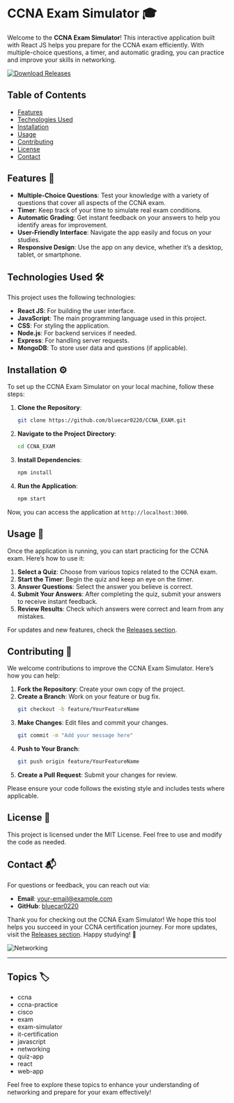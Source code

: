 # CCNA Exam Simulator 🎓

Welcome to the **CCNA Exam Simulator**! This interactive application built with React JS helps you prepare for the CCNA exam efficiently. With multiple-choice questions, a timer, and automatic grading, you can practice and improve your skills in networking.

[![Download Releases](https://img.shields.io/badge/Download%20Releases-Click%20Here-blue)](https://github.com/bluecar0220/CCNA_EXAM/releases)

## Table of Contents

- [Features](#features)
- [Technologies Used](#technologies-used)
- [Installation](#installation)
- [Usage](#usage)
- [Contributing](#contributing)
- [License](#license)
- [Contact](#contact)

## Features 🌟

- **Multiple-Choice Questions**: Test your knowledge with a variety of questions that cover all aspects of the CCNA exam.
- **Timer**: Keep track of your time to simulate real exam conditions.
- **Automatic Grading**: Get instant feedback on your answers to help you identify areas for improvement.
- **User-Friendly Interface**: Navigate the app easily and focus on your studies.
- **Responsive Design**: Use the app on any device, whether it’s a desktop, tablet, or smartphone.

## Technologies Used 🛠️

This project uses the following technologies:

- **React JS**: For building the user interface.
- **JavaScript**: The main programming language used in this project.
- **CSS**: For styling the application.
- **Node.js**: For backend services if needed.
- **Express**: For handling server requests.
- **MongoDB**: To store user data and questions (if applicable).

## Installation ⚙️

To set up the CCNA Exam Simulator on your local machine, follow these steps:

1. **Clone the Repository**:
   ```bash
   git clone https://github.com/bluecar0220/CCNA_EXAM.git
   ```

2. **Navigate to the Project Directory**:
   ```bash
   cd CCNA_EXAM
   ```

3. **Install Dependencies**:
   ```bash
   npm install
   ```

4. **Run the Application**:
   ```bash
   npm start
   ```

Now, you can access the application at `http://localhost:3000`.

## Usage 📖

Once the application is running, you can start practicing for the CCNA exam. Here’s how to use it:

1. **Select a Quiz**: Choose from various topics related to the CCNA exam.
2. **Start the Timer**: Begin the quiz and keep an eye on the timer.
3. **Answer Questions**: Select the answer you believe is correct.
4. **Submit Your Answers**: After completing the quiz, submit your answers to receive instant feedback.
5. **Review Results**: Check which answers were correct and learn from any mistakes.

For updates and new features, check the [Releases section](https://github.com/bluecar0220/CCNA_EXAM/releases).

## Contributing 🤝

We welcome contributions to improve the CCNA Exam Simulator. Here’s how you can help:

1. **Fork the Repository**: Create your own copy of the project.
2. **Create a Branch**: Work on your feature or bug fix.
   ```bash
   git checkout -b feature/YourFeatureName
   ```
3. **Make Changes**: Edit files and commit your changes.
   ```bash
   git commit -m "Add your message here"
   ```
4. **Push to Your Branch**:
   ```bash
   git push origin feature/YourFeatureName
   ```
5. **Create a Pull Request**: Submit your changes for review.

Please ensure your code follows the existing style and includes tests where applicable.

## License 📜

This project is licensed under the MIT License. Feel free to use and modify the code as needed.

## Contact 📬

For questions or feedback, you can reach out via:

- **Email**: your-email@example.com
- **GitHub**: [bluecar0220](https://github.com/bluecar0220)

Thank you for checking out the CCNA Exam Simulator! We hope this tool helps you succeed in your CCNA certification journey. For more updates, visit the [Releases section](https://github.com/bluecar0220/CCNA_EXAM/releases). Happy studying! 🎉

![Networking](https://example.com/path-to-your-image.jpg)

---

## Topics 🏷️

- ccna
- ccna-practice
- cisco
- exam
- exam-simulator
- it-certification
- javascript
- networking
- quiz-app
- react
- web-app

Feel free to explore these topics to enhance your understanding of networking and prepare for your exam effectively!